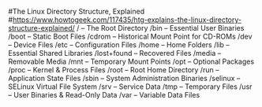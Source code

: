 #The Linux Directory Structure, Explained
#https://www.howtogeek.com/117435/htg-explains-the-linux-directory-structure-explained/
/ – The Root Directory
/bin – Essential User Binaries
/boot – Static Boot Files
/cdrom – Historical Mount Point for CD-ROMs
/dev – Device Files
/etc – Configuration Files
/home – Home Folders
/lib – Essential Shared Libraries
/lost+found – Recovered Files
/media – Removable Media
/mnt – Temporary Mount Points
/opt – Optional Packages
/proc – Kernel & Process Files
/root – Root Home Directory
/run – Application State Files
/sbin – System Administration Binaries
/selinux – SELinux Virtual File System
/srv – Service Data
/tmp – Temporary Files
/usr – User Binaries & Read-Only Data
/var – Variable Data Files
